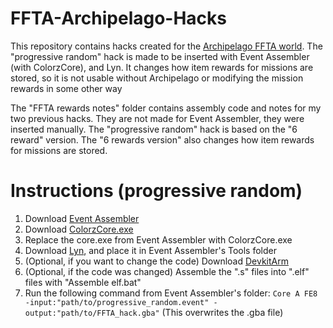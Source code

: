 # FFTA-Archipelago-Hacks
This repository contains hacks created for the [Archipelago FFTA world](https://github.com/spicynun/Archipelago/tree/ffta).
The "progressive random" hack is made to be inserted with Event Assembler (with ColorzCore), and Lyn. 
It changes how item rewards for missions are stored, so it is not usable without Archipelago or modifying the mission rewards in some other way

The "FFTA rewards notes" folder contains assembly code and notes for my two previous hacks. They are not made for Event Assembler, they were inserted manually.
The "progressive random" hack is based on the "6 reward" version. The "6 rewards version" also changes how item rewards for missions are stored.

# Instructions (progressive random)
1. Download [Event Assembler](http://feuniverse.us/t/event-assembler/1749)
2. Download [ColorzCore.exe](https://github.com/FireEmblemUniverse/ColorzCore/blob/master/ColorzCore/bin/Release/ColorzCore.exe)
3. Replace the core.exe from Event Assembler with ColorzCore.exe
4. Download [Lyn](https://github.com/StanHash/lyn), and place it in Event Assembler's Tools folder
5. (Optional, if you want to change the code) Download [DevkitArm](https://devkitpro.org/wiki/Getting_Started)
6. (Optional, if the code was changed) Assemble the ".s" files into ".elf" files with "Assemble elf.bat"
7. Run the following command from Event Assembler's folder: `Core A FE8 -input:"path/to/progressive_random.event" -output:"path/to/FFTA_hack.gba"` (This overwrites the .gba file)
